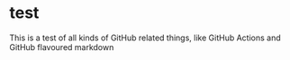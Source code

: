 # test
This is a test of all kinds of GitHub related things, like GitHub Actions and GitHub flavoured markdown
